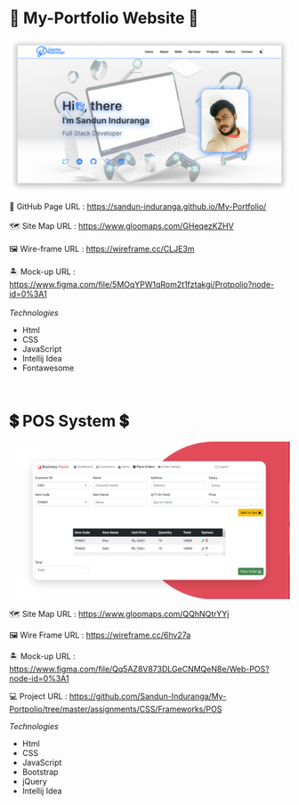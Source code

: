 # 🧔 My-Portfolio Website 🧔

![Image](assets/images/readme-home.png)

🎯 GitHub Page URL : https://sandun-induranga.github.io/My-Portfolio/
<br>
<br>
🗺 Site Map URL : https://www.gloomaps.com/GHeqezKZHV
<br>
<br>
🖼 Wire-frame URL : https://wireframe.cc/CLJE3m
<br>
<br>
🏝 Mock-up URL : https://www.figma.com/file/5MOqYPW1qRom2t1fztakgi/Protpolio?node-id=0%3A1
<br>
<br>
*Technologies*
* Html
* CSS
* JavaScript
* Intellij Idea
* Fontawesome
<br>

# 💲 POS System 💲

![img_2.png](pages/assets/images/bootstrap-pos.png)

🗺 Site Map URL : https://www.gloomaps.com/QQhNQtrYYj

🖼 Wire Frame URL : https://wireframe.cc/6hv27a

🏝 Mock-up URL : https://www.figma.com/file/Qq5AZ8V873DLGeCNMQeN8e/Web-POS?node-id=0%3A1

💻 Project URL : https://github.com/Sandun-Induranga/My-Portpolio/tree/master/assignments/CSS/Frameworks/POS

*Technologies*
* Html
* CSS
* JavaScript
* Bootstrap
* jQuery
* Intellij Idea
